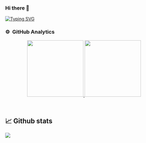 ### Hi there 👋

<p>
 
[![Typing SVG](https://readme-typing-svg.herokuapp.com?lines=Ahmed+Murtaja+Web+Developer+;Learning+%7C+ReactJs+%2B+NodeJs)](https://git.io/typing-svg)
 
</P>


<!--
**ahmedmurtaja/ahmedmurtaja** is a ✨ _special_ ✨ repository because its `README.md` (this file) appears on your GitHub profile.

Here are some ideas to get you started:

- 🔭 I’m currently working on ...
- 🌱 I’m currently learning ...
- 👯 I’m looking to collaborate on ...
- 🤔 I’m looking for help with ...
- 💬 Ask me about ...
- 📫 How to reach me: ...
- 😄 Pronouns: ...
- ⚡ Fun fact: ...
-->

<!-- ![Anurag's GitHub stats](https://github-readme-stats.vercel.app/api?username=ahmedmurtaja&count_private=true&theme=dark)  
[![Top Langs](https://github-readme-stats.vercel.app/api/top-langs/?username=ahmedmurtaja&theme=dark)](https://github.com/anuraghazra/github-readme-stats) -->
<h3> ⚙️ &nbsp;GitHub Analytics</h3>
<p align="center">
<a href="https://github.com/ahmedmurtaja">
  <img height="180em" src="https://github-readme-stats.vercel.app/api?username=ahmedmurtaja&show_icons=true&theme=algolia&count_private=true"/>
  <img height="180em" src="https://github-readme-stats.vercel.app/api/top-langs/?username=ahmedmurtaja&layout=compact&langs_count=10&count_private=true&theme=algolia"/>
</a>
</p>
<br/>
<p align="center">

<!--![LeetCode Stats](https://leetcode.card.workers.dev/ahmedmurtaja?theme=dark&font=source_code_pro&extension=activity) -->

</p>


## 📈 Github stats

<!-- <details>  -->
<!--   <summary>💻 GitHub Profile Stats</summary> -->

<a href="https://github.com/ahmedmurtaja"><img src="https://activity-graph.herokuapp.com/graph?username=ahmedmurtaja&amp;theme=rogue&amp;bg_color=1F222E&amp;color=F85D7F" /> </a>
<br/>
